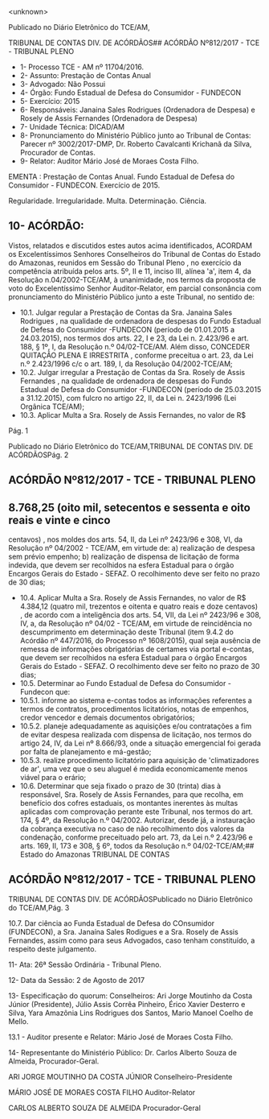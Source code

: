 &lt;unknown&gt;

Publicado  no  Diário Eletrônico do TCE/AM,

TRIBUNAL DE CONTAS DIV. DE  ACÓRDÃOS## ACÓRDÃO Nº812/2017 - TCE - TRIBUNAL PLENO

- 1- Processo TCE - AM nº 11704/2016.
- 2- Assunto: Prestação de Contas Anual
- 3- Advogado: Não Possui
- 4- Órgão: Fundo Estadual de Defesa do Consumidor - FUNDECON
- 5- Exercício: 2015
- 6- Responsáveis: Janaina Sales Rodrigues (Ordenadora de Despesa) e Rosely de Assis Fernandes (Ordenadora de Despesa)
- 7- Unidade Técnica: DICAD/AM
- 8- Pronunciamento  do Ministério  Público  junto  ao Tribunal  de Contas: Parecer  nº 3002/2017-DMP, Dr. Roberto Cavalcanti Krichanã da Silva, Procurador de Contas.
- 9- Relator: Auditor Mário José de Moraes Costa Filho.

EMENTA : Prestação de Contas Anual. Fundo Estadual de Defesa do Consumidor - FUNDECON. Exercício de 2015.

Regularidade.  Irregularidade.  Multa.  Determinação. Ciência.

## 10-  ACÓRDÃO:

Vistos, relatados e discutidos estes autos acima identificados, ACORDAM os Excelentíssimos Senhores Conselheiros do Tribunal de Contas do Estado do Amazonas, reunidos em Sessão do Tribunal Pleno , no exercício da competência atribuída pelos arts. 5º, II e 11, inciso III, alínea 'a', item 4, da Resolução n.04/2002-TCE/AM, à unanimidade, nos  termos  da  proposta  de  voto  do  Excelentíssimo  Senhor  Auditor-Relator,  em  parcial consonância com pronunciamento do Ministério Público junto a este Tribunal, no sentido de:

- 10.1. Julgar  regular a Prestação  de  Contas  da Sra. Janaina  Sales Rodrigues , na qualidade de ordenadora  de  despesas  do  Fundo Estadual de Defesa do Consumidor -FUNDECON  (período  de 01.01.2015 a 24.03.2015),  nos termos dos arts. 22,  I e 23, da Lei n. 2.423/96  e  art.  188,  §  1º,  I,  da  Resolução  n.º  04/02-TCE/AM.  Além disso, CONCEDER  QUITAÇÃO  PLENA  E  IRRESTRITA , conforme preceitua o art. 23, da Lei n.º 2.423/1996 c/c o art. 189, I, da Resolução 04/2002-TCE/AM;
- 10.2. Julgar  irregular a  Prestação  de  Contas  da Sra.  Rosely  de  Assis Fernandes , na  qualidade  de  ordenadora  de  despesas  do  Fundo Estadual de Defesa do Consumidor -FUNDECON  (período  de 25.03.2015  a 31.12.2015),  com  fulcro  no  artigo  22,  II,  da  Lei  n. 2423/1996 (Lei Orgânica TCE/AM);
- 10.3. Aplicar  Multa a Sra.  Rosely  de  Assis  Fernandes,  no valor  de  R$

Pág. 1

Publicado  no  Diário Eletrônico do TCE/AM,TRIBUNAL DE CONTAS DIV. DE  ACÓRDÃOSPág. 2

## ACÓRDÃO Nº812/2017 - TCE - TRIBUNAL PLENO

## 8.768,25 (oito mil, setecentos e sessenta e oito reais e vinte e cinco

centavos) , nos moldes dos arts. 54, II, da Lei nº 2423/96 e 308, VI, da Resolução  nº  04/2002  -  TCE/AM,  em  virtude  de:  a)  realização  de despesa sem prévio empenho; b) realização de dispensa de licitação de forma  indevida,  que  devem  ser  recolhidos  na  esfera  Estadual  para  o órgão Encargos Gerais do Estado - SEFAZ. O recolhimento deve ser feito no prazo de 30 dias;

- 10.4. Aplicar  Multa a Sra.  Rosely  de  Assis  Fernandes,  no valor  de  R$ 4.384,12  (quatro  mil,  trezentos  e  oitenta  e  quatro  reais  e  doze centavos) ,  de  acordo  com  a  inteligência  dos  arts.  54,  VII,  da  Lei  nº 2423/96 e 308, IV, a, da Resolução nº 04/02 - TCE/AM, em virtude de reincidência no descumprimento em determinação deste Tribunal (item 9.4.2 do Acórdão nº 447/2016, do Processo nº 1608/2015), qual seja ausência  de  remessa  de  informações  obrigatórias  de  certames  via portal  e-contas,  que  devem ser  recolhidos  na  esfera  Estadual  para  o órgão Encargos Gerais do Estado - SEFAZ. O recolhimento deve ser feito no prazo de 30 dias;
- 10.5.  Determinar ao  Fundo Estadual de Defesa do Consumidor  - Fundecon que:
- 10.5.1.  informe ao sistema e-contas todos as informações referentes a termos de contratos, procedimentos licitatórios, notas de empenhos, credor vencedor e demais documentos obrigatórios;
- 10.5.2.  planeje adequadamente as aquisições e/ou contratações a fim de evitar  despesa realizada com dispensa de licitação, nos  termos  do  artigo  24,  IV,  da  Lei  nº  8.666/93,  onde  a situação emergencial foi gerada por falta de planejamento e má-gestão;
- 10.5.3.  realize procedimento licitatório para aquisição de 'climatizadores de ar', uma vez que o seu aluguel é medida economicamente menos viável para o erário;
- 10.6. Determinar que seja fixado o prazo de 30 (trinta) dias à responsável, Sra. Rosely de  Assis Fernandes, para que recolha, em benefício dos cofres  estaduais,  os  montantes  inerentes  às  multas  aplicadas  com comprovação perante este Tribunal,  nos termos do art. 174, § 4º, da Resolução n.º 04/2002. Autorizar, desde já, a instauração da cobrança executiva  no  caso  de  não  recolhimento  dos  valores  da  condenação, conforme preceituado pelo art. 73,  da Lei n.º 2.423/96 e  arts. 169,  II, 173 e 308, § 6º, todos da Resolução n.º 04/02-TCE/AM;## Estado do Amazonas TRIBUNAL DE CONTAS

## ACÓRDÃO Nº812/2017 - TCE - TRIBUNAL PLENO

TRIBUNAL DE CONTAS DIV. DE  ACÓRDÃOSPublicado  no  Diário Eletrônico do TCE/AM,Pág. 3

10.7. Dar ciência ao Funda Estadual de Defesa do COnsumidor (FUNDECON), a Sra. Janaína Sales Rodigues e a Sra. Rosely de Assis Fernandes, assim como para seus Advogados, caso tenham constituído, a respeito deste julgamento.

11-  Ata: 26ª Sessão Ordinária - Tribunal Pleno.

12-  Data da Sessão: 2 de Agosto de 2017

13-  Especificação  do  quorum: Conselheiros: Ari Jorge  Moutinho  da  Costa  Júnior (Presidente), Júlio Assis Corrêa Pinheiro, Érico Xavier Desterro e Silva, Yara Amazônia Lins Rodrigues dos Santos, Mario Manoel Coelho de Mello.

13.1 - Auditor presente e Relator: Mário José de Moraes Costa Filho.

14-  Representante do Ministério Público: Dr. Carlos Alberto Souza de Almeida, Procurador-Geral.

ARI JORGE MOUTINHO DA COSTA JÚNIOR Conselheiro-Presidente

MÁRIO JOSÉ DE MORAES COSTA FILHO Auditor-Relator

CARLOS ALBERTO SOUZA DE ALMEIDA Procurador-Geral